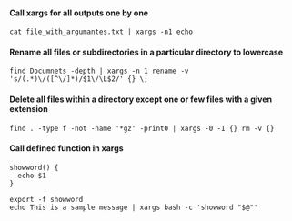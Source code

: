 #### Call xargs for all outputs one by one
```
cat file_with_argumantes.txt | xargs -n1 echo
```

#### Rename all files or subdirectories in a particular directory to lowercase
```
find Documnets -depth | xargs -n 1 rename -v 's/(.*)\/([^\/]*)/$1\/\L$2/' {} \;
```

#### Delete all files within a directory except one or few files with a given extension
```
find . -type f -not -name '*gz' -print0 | xargs -0 -I {} rm -v {}
```

#### Call defined function in xargs
```
showword() {
  echo $1
}

export -f showword
echo This is a sample message | xargs bash -c 'showword "$@"'
```
